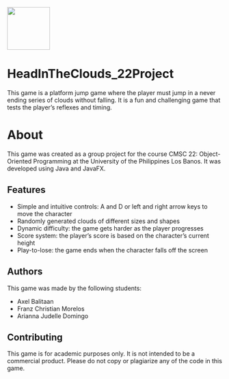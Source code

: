 <img src="https://github.com/aobalitaan/HeadInTheClouds_22Project/blob/main/HeadInTheClouds/src/images/icon.PNG?raw=true" width="100" height="100" />

# HeadInTheClouds_22Project
This game is a platform jump game where the player must jump in a never ending series of clouds without falling. It is a fun and challenging game that tests the player’s reflexes and timing.

# About
This game was created as a group project for the course CMSC 22: Object-Oriented Programming at the University of the Philippines Los Banos. It was developed using Java and JavaFX.

## Features
- Simple and intuitive controls: A and D or left and right arrow keys to move the character
- Randomly generated clouds of different sizes and shapes
- Dynamic difficulty: the game gets harder as the player progresses
- Score system: the player’s score is based on the character’s current height
- Play-to-lose: the game ends when the character falls off the screen

## Authors
This game was made by the following students:
- Axel Balitaan
- Franz Christian Morelos
- Arianna Judelle Domingo

## Contributing
This game is for academic purposes only. It is not intended to be a commercial product. Please do not copy or plagiarize any of the code in this game.